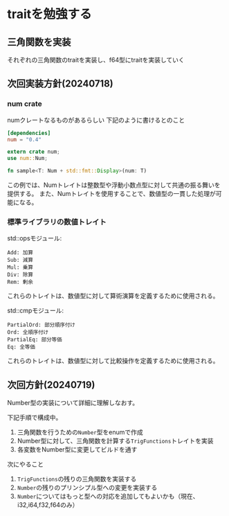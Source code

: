 # traitを勉強する

## 三角関数を実装
それぞれの三角関数のtraitを実装し、f64型にtraitを実装していく

## 次回実装方針(20240718)
### num crate
numクレートなるものがあるらしい
下記のように書けるとのこと
```toml
[dependencies]
num = "0.4"
```

```rust
extern crate num;
use num::Num;

fn sample<T: Num + std::fmt::Display>(num: T)
```

この例では、Numトレイトは整数型や浮動小数点型に対して共通の振る舞いを提供する。
また、Numトレイトを使用することで、数値型の一貫した処理が可能になる。


### 標準ライブラリの数値トレイト
std::opsモジュール:
```
Add: 加算
Sub: 減算
Mul: 乗算
Div: 除算
Rem: 剰余
```
これらのトレイトは、数値型に対して算術演算を定義するために使用される。

std::cmpモジュール:
```
PartialOrd: 部分順序付け
Ord: 全順序付け
PartialEq: 部分等価
Eq: 全等価
```
これらのトレイトは、数値型に対して比較操作を定義するために使用される。

## 次回方針(20240719)
Number型の実装について詳細に理解しなおす。

下記手順で構成中。
1. 三角関数を行うための`Number`型をenumで作成
2. Number型に対して、三角関数を計算する`TrigFunctions`トレイトを実装
3. 各変数をNumber型に変更してビルドを通す

次にやること
1. `TrigFunctions`の残りの三角関数を実装する
2. `Number`の残りのプリンシプル型への変更を実装する
3. `Number`についてはもっと型への対応を追加してもよいかも（現在、i32,i64,f32,f64のみ）

